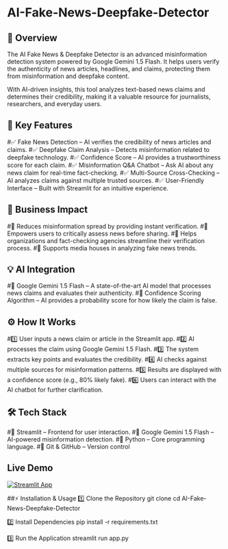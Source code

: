 # AI-Fake-News-Deepfake-Detector

## 📝 Overview
The AI Fake News & Deepfake Detector is an advanced misinformation detection system powered by Google Gemini 1.5 Flash. It helps users verify the authenticity of news articles, headlines, and claims, protecting them from misinformation and deepfake content.

With AI-driven insights, this tool analyzes text-based news claims and determines their credibility, making it a valuable resource for journalists, researchers, and everyday users.



## 🎯 Key Features
#✅ Fake News Detection – AI verifies the credibility of news articles and claims.
#✅ Deepfake Claim Analysis – Detects misinformation related to deepfake technology.
#✅ Confidence Score – AI provides a trustworthiness score for each claim.
#✅ Misinformation Q&A Chatbot – Ask AI about any news claim for real-time fact-checking.
#✅ Multi-Source Cross-Checking – AI analyzes claims against multiple trusted sources.
#✅ User-Friendly Interface – Built with Streamlit for an intuitive experience.

## 🚀 Business Impact
#📌 Reduces misinformation spread by providing instant verification.
#📌 Empowers users to critically assess news before sharing.
#📌 Helps organizations and fact-checking agencies streamline their verification process.
#📌 Supports media houses in analyzing fake news trends.

## 💡 AI Integration
#🔹 Google Gemini 1.5 Flash – A state-of-the-art AI model that processes news claims and evaluates their authenticity.
#🔹 Confidence Scoring Algorithm – AI provides a probability score for how likely the claim is false.

## ⚙️ How It Works
#1️⃣ User inputs a news claim or article in the Streamlit app.
#2️⃣ AI processes the claim using Google Gemini 1.5 Flash.
#3️⃣ The system extracts key points and evaluates the credibility.
#4️⃣ AI checks against multiple sources for misinformation patterns.
#5️⃣ Results are displayed with a confidence score (e.g., 80% likely fake).
#6️⃣ Users can interact with the AI chatbot for further clarification.

## 🛠️ Tech Stack
#🔹 Streamlit – Frontend for user interaction.
#🔹 Google Gemini 1.5 Flash – AI-powered misinformation detection.
#🔹 Python – Core programming language.
#🔹 Git & GitHub – Version control

## Live Demo
[![Streamlit App](https://img.shields.io/badge/Streamlit-Online-blue)](https://ai-fake-news-deepfake-detector-wvaxvntkabkcv5ptnzpd9e.streamlit.app/)

##⚡ Installation & Usage
1️⃣ Clone the Repository
git clone 
cd AI-Fake-News-Deepfake-Detector

2️⃣ Install Dependencies
pip install -r requirements.txt

3️⃣ Run the Application
streamlit run app.py




